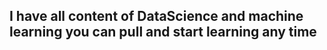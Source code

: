  ## I have all  content of DataScience and machine learning you can pull and start learning any time
